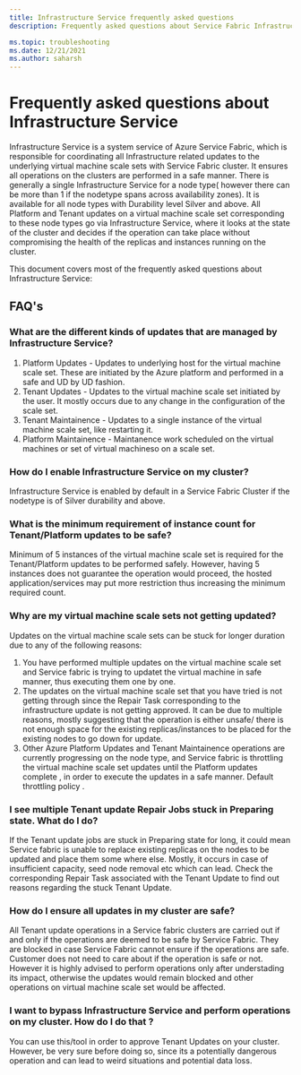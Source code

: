 ```yaml
---
title: Infrastructure Service frequently asked questions 
description: Frequently asked questions about Service Fabric Infrastructure Service

ms.topic: troubleshooting
ms.date: 12/21/2021
ms.author: saharsh
---
```


# Frequently asked questions about Infrastructure Service 

Infrastructure Service is a system service of Azure Service Fabric, which is responsible for coordinating all Infrastructure related updates to the underlying virtual machine scale sets with Service Fabric cluster. It ensures all operations on the clusters are performed in a safe manner. There is generally a single Infrastructure Service for a node type( however there can be more than 1 if the nodetype spans across availability zones). It is available for all node types with Durability level Silver and above. All Platform and Tenant updates on a virtual machine scale set corresponding to these node types go via Infrastructure Service, where it looks at the state of the cluster and decides if the operation can take place without compromising the health of the replicas and instances running on the cluster. 

This document covers most of the frequently asked questions about Infrastructure Service: 

## FAQ's 

### What are the different kinds of updates that are managed by Infrastructure Service?
  1. Platform Updates - Updates to underlying host for the virtual machine scale set. These are initiated by the Azure platform and performed in a safe and UD by UD fashion. 
  2. Tenant Updates - Updates to the virtual machine scale set initiated by the user. It mostly occurs due to any change in the configuration of the scale set. 
  3. Tenant Maintainence - Updates to a single instance of the virtual machine scale set, like restarting it. 
  4. Platform Maintainence - Maintanence work scheduled on the virtual machines or set of virtual machineso on a scale set.

### How do I enable Infrastructure Service on my cluster? 
Infrastructure Service is enabled by default in a Service Fabric Cluster if the nodetype is of Silver durability and above. 

### What is the minimum requirement of instance count for Tenant/Platform updates to be safe? 
Minimum of 5 instances of the virtual machine scale set is required for the Tenant/Platform updates to be performed safely. However, having 5 instances does not guarantee the operation would proceed, the hosted application/services may put more restriction thus increasing the minimum required count.

### Why are my virtual machine scale sets not getting updated? 
Updates on the virtual machine scale sets can be stuck for longer duration due to any of the following reasons:
  1. You have performed multiple updates on the virtual machine scale set and Service fabric is trying to updatet the virtual machine in safe manner, thus executing them one by one. 
  2. The updates on the virtual machine scale set that you have tried is not getting through since the Repair Task corresponding to the infrastructure update is not getting approved. It can be due to multiple reasons, mostly suggesting that the operation is either unsafe/ there is not enough space for the existing replicas/instances to be placed for the existing nodes to go down for update. 
  3. Other Azure Platform Updates and Tenant Maintainence operations are currently progressing on the node type, and Service fabric is throttling the virtual machine scale set updates until the Platform updates complete , in order to execute the updates in a safe manner. Default throttling policy . 

### I see multiple Tenant update Repair Jobs stuck in Preparing state. What do I do? 
If the Tenant update jobs are stuck in Preparing state for long, it could mean Service fabric is unable to replace existing replicas on the nodes to be updated and place them some where else. Mostly, it occurs in case of insufficient capacity, seed node removal etc which can lead. Check the corresponding Repair Task associated with the Tenant Update to find out reasons regarding the stuck Tenant Update.

### How do I ensure all updates in my cluster are safe? 
All Tenant update operations in a Service fabric clusters are carried out if and only if the operations are deemed to be safe by Service Fabric. They are blocked in case Service Fabric cannot ensure if the operations are safe. Customer does not need to care about if the operation is safe or not. However it is highly advised to perform operations only after understading its impact, otherwise the updates would remain blocked and other operations on virtual machine scale set would be affected.

### I want to bypass Infrastructure Service and perform operations on my cluster. How do I do that ?
You can use this/tool in order to approve Tenant Updates on your cluster. However, be very sure before doing so, since its a potentially dangerous operation and can lead to weird situations and potential data loss. 


